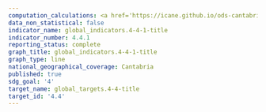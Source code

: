 ```yaml
---
computation_calculations: <a href='https://icane.github.io/ods-cantabria/assets/pdf/4.4.1.1.pdf' target='_blank'>Proporción de personas entre 16 y 74 años que han utilizado alguna habilidad informática en los últimos 12 meses</a><br><a href='https://icane.github.io/ods-cantabria/assets/pdf/4.4.1.2.pdf' target='_blank'>Proporción de personas entre 16 y 24 años que han utilizado alguna habilidad informática en los últimos 12 meses</a><br><a href='https://icane.github.io/ods-cantabria/assets/pdf/4.4.1.3.pdf' target='_blank'>Proporción de personas entre 25 y 74 años  que han utilizado alguna habilidad informática en los últimos 12 meses</a>
data_non_statistical: false
indicator_name: global_indicators.4-4-1-title
indicator_number: 4.4.1
reporting_status: complete
graph_title: global_indicators.4-4-1-title
graph_type: line
national_geographical_coverage: Cantabria
published: true
sdg_goal: '4'
target_name: global_targets.4-4-title
target_id: '4.4'
---
```

